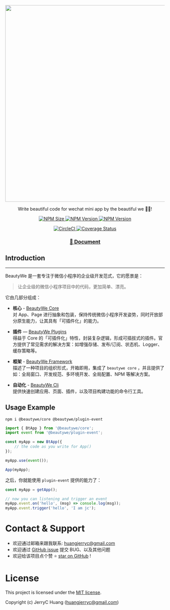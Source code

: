 <p align="center">
  <a href="http://beautywejs.com">
      <img width="620" src="https://raw.githubusercontent.com/beautywe/docs/master/docs/assets/images/logo-V4.png">
  </a>
</p>

<p align="center">
  Write beautiful code for wechat mini app by the beautiful we 👨‍💻‍!
</p>

<p align="center">
  <a href="https://www.npmjs.com/package/@beautywe/core">
    <img alt="NPM Size" src="https://img.shields.io/bundlephobia/minzip/@beautywe/core.svg">
  </a>
  <a href="https://www.npmjs.com/package/@beautywe/core">
    <img alt="NPM Version" src="https://img.shields.io/npm/v/@beautywe/core.svg">
  </a>
  <a href="https://www.npmjs.com/package/@beautywe/core">
    <img alt="NPM Version" src="https://img.shields.io/npm/dm/@beautywe/core.svg">
  </a>
</p>

<p align="center">
  <a href="https://circleci.com/gh/beautywe/beautywe">
    <img alt="CircleCI" src="https://img.shields.io/circleci/project/github/beautywe/beautywe/master.svg">
  </a>
  <a href='https://coveralls.io/github/beautywe/beautywe?branch=master'>
    <img src='https://coveralls.io/repos/github/beautywe/beautywe/badge.svg?branch=master' alt='Coverage Status' />
  </a>
</p>

<h3 align="center">
  <a href="http://beautywejs.com">📖 Document</a>
</h3>

## Introduction
----

BeautyWe 是一套专注于微信小程序的企业级开发范式，它的愿景是：

> 让企业级的微信小程序项目中的代码，更加简单、漂亮。

它由几部分组成：

* **核心** - [BeautyWe Core](https://www.npmjs.com/package/@beautywe/core)    
    对 App、Page 进行抽象和包装，保持传统微信小程序开发姿势，同时开放部分原生能力，让其具有「可插件化」的能力。

* **插件** — [BeautyWe Plugins](https://www.npmjs.com/search?q=keywords%3Abeautywe-plugin)    
    得益于 Core 的「可插件化」特性，封装复杂逻辑，形成可插拔式的插件。官方提供了常见需求的解决方案：如增强存储、发布/订阅、状态机、Logger、缓存策略等。

* **框架** - [BeautyWe Framework](https://www.npmjs.com/package/@beautywe/framework)    
    描述了一种项目的组织形式，开箱即用，集成了 `beautywe core` ，并且提供了如：全局窗口、开发规范、多环境开发、全局配置、NPM 等解决方案。

* **自动化** - [BeautyWe Cli](https://www.npmjs.com/package/@beautywe/cli)    
    提供快速创建应用、页面、插件，以及项目构建功能的命令行工具。

## Usage Example


```
npm i @beautywe/core @beautywe/plugin-event
```

```javascript
import { BtApp } from '@beautywe/core';
import event from '@beautywe/plugin-event';

const myApp = new BtApp({
    // the code as you write for App()
});

myApp.use(event());

App(myApp);
```

之后，你就能使用 `plugin-event` 提供的能力了：

```javascript
const myApp = getApp();

// now you can listening and trigger an event
myApp.event.on('hello', (msg) => console.log(msg));
myApp.event.trigger('hello', 'I am jc');
```

# Contact & Support


* 欢迎通过邮箱来跟我联系: huangjerryc@gmail.com
* 欢迎通过 [GitHub issue](https://github.com/beautywe/beautywe/issues) 提交 BUG、以及其他问题
* 欢迎给该项目点个赞 ⭐️ [star on GitHub](https://github.com/beautywe/beautywe) !

# License
This project is licensed under the [MIT license](LICENSE).

Copyright (c) JerryC Huang (huangjerryc@gmail.com)